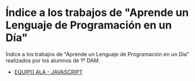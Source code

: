 # Índice a los trabajos de "Aprende un Lenguaje de Programación en un Día"

Índice a los trabajos de "Aprende un Lenguaje de Programación en un Día" realizados por los alumnos de 1º DAM.

* [EQUIPO ALA - JAVASCRIPT](https://github.com/AlvaroCamposVega/aprende-un-lenguaje-en-un-dia)
